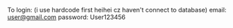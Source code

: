 To login: (i use hardcode first heihei cz haven't connect to database)
email: user@gmail.com
password: User123456
